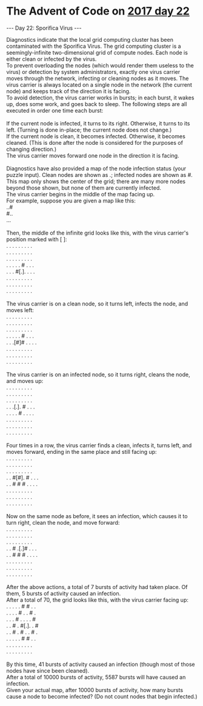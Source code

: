 # The Advent of Code on [2017 day 22](https://adventofcode.com/2017/day/22)

--- Day 22: Sporifica Virus ---

Diagnostics indicate that the local grid computing cluster has been contaminated with the Sporifica Virus. The grid computing cluster is a seemingly-infinite two-dimensional grid of compute nodes.  Each node is either clean or infected by the virus.\
To prevent overloading the nodes (which would render them useless to the virus) or detection by system administrators, exactly one virus carrier moves through the network, infecting or cleaning nodes as it moves. The virus carrier is always located on a single node in the network (the current node) and keeps track of the direction it is facing.\
To avoid detection, the virus carrier works in bursts; in each burst, it wakes up, does some work, and goes back to sleep. The following steps are all executed in order one time each burst:\
\
If the current node is infected, it turns to its right.  Otherwise, it turns to its left. (Turning is done in-place; the current node does not change.)\
If the current node is clean, it becomes infected.  Otherwise, it becomes cleaned. (This is done after the node is considered for the purposes of changing direction.)\
The virus carrier moves forward one node in the direction it is facing.\
\
Diagnostics have also provided a map of the node infection status (your puzzle input).  Clean nodes are shown as .; infected nodes are shown as #.  This map only shows the center of the grid; there are many more nodes beyond those shown, but none of them are currently infected.\
The virus carrier begins in the middle of the map facing up.\
For example, suppose you are given a map like this:\
..#\
#..\
...\
\
Then, the middle of the infinite grid looks like this, with the virus carrier's position marked with [ ]:\
. . . . . . . . .\
. . . . . . . . .\
. . . . . . . . .\
. . . . . # . . .\
. . . #[.]. . . .\
. . . . . . . . .\
. . . . . . . . .\
. . . . . . . . .\
\
The virus carrier is on a clean node, so it turns left, infects the node, and moves left:\
. . . . . . . . .\
. . . . . . . . .\
. . . . . . . . .\
. . . . . # . . .\
. . .[#]# . . . .\
. . . . . . . . .\
. . . . . . . . .\
. . . . . . . . .\
\
The virus carrier is on an infected node, so it turns right, cleans the node, and moves up:\
. . . . . . . . .\
. . . . . . . . .\
. . . . . . . . .\
. . .[.]. # . . .\
. . . . # . . . .\
. . . . . . . . .\
. . . . . . . . .\
. . . . . . . . .\
\
Four times in a row, the virus carrier finds a clean, infects it, turns left, and moves forward, ending in the same place and still facing up:\
. . . . . . . . .\
. . . . . . . . .\
. . . . . . . . .\
. . #[#]. # . . .\
. . # # # . . . .\
. . . . . . . . .\
. . . . . . . . .\
. . . . . . . . .\
\
Now on the same node as before, it sees an infection, which causes it to turn right, clean the node, and move forward:\
. . . . . . . . .\
. . . . . . . . .\
. . . . . . . . .\
. . # .[.]# . . .\
. . # # # . . . .\
. . . . . . . . .\
. . . . . . . . .\
. . . . . . . . .\
\
After the above actions, a total of 7 bursts of activity had taken place. Of them, 5 bursts of activity caused an infection.\
After a total of 70, the grid looks like this, with the virus carrier facing up:\
. . . . . # # . .\
. . . . # . . # .\
. . . # . . . . #\
. . # . #[.]. . #\
. . # . # . . # .\
. . . . . # # . .\
. . . . . . . . .\
. . . . . . . . .\
\
By this time, 41 bursts of activity caused an infection (though most of those nodes have since been cleaned).\
After a total of 10000 bursts of activity, 5587 bursts will have caused an infection.\
Given your actual map, after 10000 bursts of activity, how many bursts cause a node to become infected? (Do not count nodes that begin infected.)